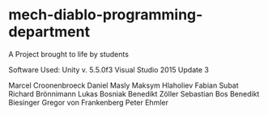 # mech-diablo-programming-department
A Project brought to life by students

Software Used:
Unity v.  5.5.0f3
Visual Studio 2015  Update 3

Marcel Croonenbroeck 
Daniel Masly 
Maksym Hlaholiev
Fabian Subat
Richard Brönnimann
Lukas Bosniak
Benedikt Zöller
Sebastian Bos
Benedikt Biesinger
Gregor von Frankenberg
Peter Ehmler
